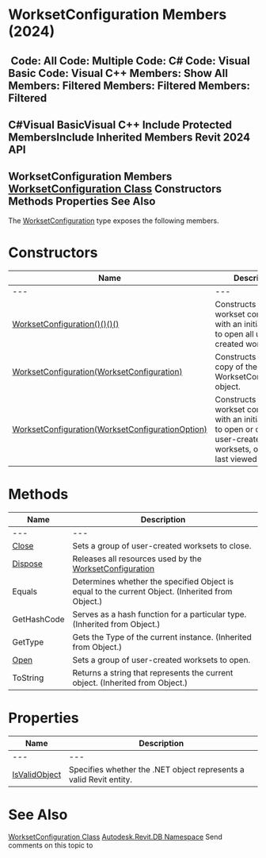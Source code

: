 # WorksetConfiguration Members (2024)

﻿
 Code: All Code: Multiple Code: C# Code: Visual Basic Code: Visual C++  Members: Show All Members: Filtered Members: Filtered Members: Filtered   
---  
C#Visual BasicVisual C++
Include Protected MembersInclude Inherited Members
Revit 2024 API  
---  
WorksetConfiguration Members  
[WorksetConfiguration Class](eefef6f4-0892-4bb5-8840-5e99aebc65c9.md "WorksetConfiguration Class") Constructors Methods Properties See Also  
---  
The [WorksetConfiguration](eefef6f4-0892-4bb5-8840-5e99aebc65c9.md "WorksetConfiguration Class") type exposes the following members.
# Constructors
| Name | Description |
| --- | --- |
| --- | --- | --- |
| [WorksetConfiguration()()()()](455c470f-e5f9-461d-8641-4f363e386e26.md "WorksetConfiguration Constructor") | Constructs a new workset configuration with an initial setting to open all user-created worksets. |
| [WorksetConfiguration(WorksetConfiguration)](d86abe9a-6ecd-ea9c-ae35-e793938c1f21.md "WorksetConfiguration Constructor \(WorksetConfiguration\)") | Constructs a new copy of the input WorksetConfiguration object. |
| [WorksetConfiguration(WorksetConfigurationOption)](a0dfffd6-e147-ce36-4cb6-32ce14c76ce2.md "WorksetConfiguration Constructor \(WorksetConfigurationOption\)") | Constructs a new workset configuration with an initial setting to open or close all user-created worksets, or to open last viewed worksets. |

# Methods
| Name | Description |
| --- | --- |
| --- | --- | --- |
| [Close](1e4d95c3-ced8-97a9-eff6-ee0752d87d37.md "Close Method") | Sets a group of user-created worksets to close. |
| [Dispose](040f87de-fda8-289a-16af-03d57e08fdfc.md "Dispose Method") | Releases all resources used by the [WorksetConfiguration](eefef6f4-0892-4bb5-8840-5e99aebc65c9.md "WorksetConfiguration Class") |
| Equals | Determines whether the specified Object is equal to the current Object. (Inherited from Object.) |
| GetHashCode | Serves as a hash function for a particular type.  (Inherited from Object.) |
| GetType | Gets the Type of the current instance. (Inherited from Object.) |
| [Open](6fd8d399-0b42-784d-5863-cc6618499ad8.md "Open Method") | Sets a group of user-created worksets to open. |
| ToString | Returns a string that represents the current object. (Inherited from Object.) |

# Properties
| Name | Description |
| --- | --- |
| --- | --- | --- |
| [IsValidObject](40020be2-9bc6-20e1-9ca4-410e586a6a91.md "IsValidObject Property") | Specifies whether the .NET object represents a valid Revit entity. |

# See Also
[WorksetConfiguration Class](eefef6f4-0892-4bb5-8840-5e99aebc65c9.md "WorksetConfiguration Class")
[Autodesk.Revit.DB Namespace](87546ba7-461b-c646-cbb1-2cb8f5bff8b2.md "Autodesk.Revit.DB Namespace")
Send comments on this topic to 